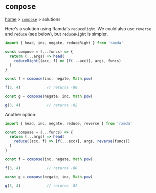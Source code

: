 # `compose`

[home](../README.md) &gt; [`compose`](./README.md) &gt; solutions

Here's a solution using Ramda's `reduceRight`. We could also use `reverse` and `reduce` (see below), but `reduceRight` is simpler.

```js
import { head, inc, negate, reduceRight } from 'ramda'

const compose = (...funcs) => {
  return (...args) => head(
    reduceRight((acc, f) => [f(...acc)], args, funcs)
  )
}

const f = compose(inc, negate, Math.pow)

f(3, 4)            // returns -80

const g = compose(negate, inc, Math.pow)

g(3, 4)            // returns -82
```

Another option:

```js
import { head, inc, negate, reduce, reverse } from 'ramda'

const compose = (...funcs) => {
  return (...args) => head(
    reduce((acc, f) => [f(...acc)], args, reverse(funcs))
  )
}

const f = compose(inc, negate, Math.pow)

f(3, 4)            // returns -80

const g = compose(negate, inc, Math.pow)

g(3, 4)            // returns -82
```
